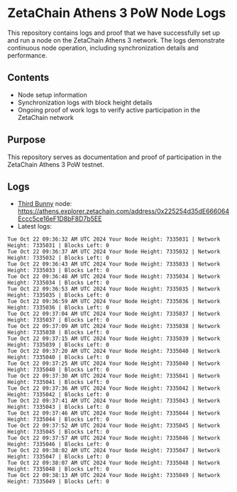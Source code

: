 # ZetaChain Athens 3 PoW Node Logs
This repository contains logs and proof that we have successfully set up and run a node on the ZetaChain Athens 3 network. The logs demonstrate continuous node operation, including synchronization details and performance.

## Contents
- Node setup information
- Synchronization logs with block height details
- Ongoing proof of work logs to verify active participation in the ZetaChain network

## Purpose
This repository serves as documentation and proof of participation in the ZetaChain Athens 3 PoW testnet.

## Logs

- [Third Bunny](https://thirdbunny.xyz/) node: https://athens.explorer.zetachain.com/address/0x225254d35dE666064Eccc5ce16eF1D8bF8D7b5EE
- Latest logs:
```
Tue Oct 22 09:36:32 AM UTC 2024 Your Node Height: 7335031 | Network Height: 7335031 | Blocks Left: 0
Tue Oct 22 09:36:37 AM UTC 2024 Your Node Height: 7335032 | Network Height: 7335032 | Blocks Left: 0
Tue Oct 22 09:36:43 AM UTC 2024 Your Node Height: 7335033 | Network Height: 7335033 | Blocks Left: 0
Tue Oct 22 09:36:48 AM UTC 2024 Your Node Height: 7335034 | Network Height: 7335034 | Blocks Left: 0
Tue Oct 22 09:36:53 AM UTC 2024 Your Node Height: 7335035 | Network Height: 7335035 | Blocks Left: 0
Tue Oct 22 09:36:59 AM UTC 2024 Your Node Height: 7335036 | Network Height: 7335036 | Blocks Left: 0
Tue Oct 22 09:37:04 AM UTC 2024 Your Node Height: 7335037 | Network Height: 7335037 | Blocks Left: 0
Tue Oct 22 09:37:09 AM UTC 2024 Your Node Height: 7335038 | Network Height: 7335038 | Blocks Left: 0
Tue Oct 22 09:37:15 AM UTC 2024 Your Node Height: 7335039 | Network Height: 7335039 | Blocks Left: 0
Tue Oct 22 09:37:20 AM UTC 2024 Your Node Height: 7335040 | Network Height: 7335040 | Blocks Left: 0
Tue Oct 22 09:37:25 AM UTC 2024 Your Node Height: 7335040 | Network Height: 7335040 | Blocks Left: 0
Tue Oct 22 09:37:30 AM UTC 2024 Your Node Height: 7335041 | Network Height: 7335041 | Blocks Left: 0
Tue Oct 22 09:37:36 AM UTC 2024 Your Node Height: 7335042 | Network Height: 7335042 | Blocks Left: 0
Tue Oct 22 09:37:41 AM UTC 2024 Your Node Height: 7335043 | Network Height: 7335043 | Blocks Left: 0
Tue Oct 22 09:37:46 AM UTC 2024 Your Node Height: 7335044 | Network Height: 7335044 | Blocks Left: 0
Tue Oct 22 09:37:52 AM UTC 2024 Your Node Height: 7335045 | Network Height: 7335045 | Blocks Left: 0
Tue Oct 22 09:37:57 AM UTC 2024 Your Node Height: 7335046 | Network Height: 7335046 | Blocks Left: 0
Tue Oct 22 09:38:02 AM UTC 2024 Your Node Height: 7335047 | Network Height: 7335047 | Blocks Left: 0
Tue Oct 22 09:38:07 AM UTC 2024 Your Node Height: 7335048 | Network Height: 7335048 | Blocks Left: 0
Tue Oct 22 09:38:13 AM UTC 2024 Your Node Height: 7335049 | Network Height: 7335049 | Blocks Left: 0
```
